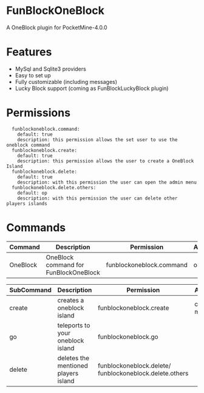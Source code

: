 # FunBlockOneBlock
 A OneBlock plugin for PocketMine-4.0.0

# Features
- MySql and Sqlite3 providers
- Easy to set up
- Fully customizable (including messages)
- Lucky Block support (coming as FunBlockLuckyBlock plugin)

# Permissions
```
  funblockoneblock.command:
    default: true
    description: this permission allows the set user to use the oneblock command
  funblockoneblock.create:
    default: true
    description: this permission allows the user to create a OneBlock Island
  funblockoneblock.delete:
    default: true
    description: with this permission the user can open the admin menu
  funblockoneblock.delete.others:
    default: op
    description: with this permission the user can delete other players islands
```

# Commands

Command | Description | Permission | Aliases |
----------------- | ------------- | ------------- | -------- |
OneBlock | OneBlock command for FunBlockOneBlock | funblockoneblock.command | ob

SubCommand | Description | Permission | Aliases |
----------------- | ------------- | ------------- | -------- |
create | creates a oneblock island | funblockoneblock.create | c, make
go | teleports to your oneblock island | funblockoneblock.go |  |
delete | deletes the mentioned players island | funblockoneblock.delete/ funblockoneblock.delete.others | |

